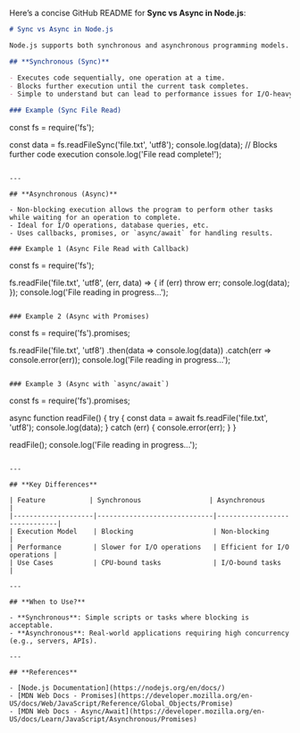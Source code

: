 Here’s a concise GitHub README for **Sync vs Async in Node.js**:

```markdown
# Sync vs Async in Node.js

Node.js supports both synchronous and asynchronous programming models. Understanding their differences is crucial for writing efficient and scalable applications.

## **Synchronous (Sync)**

- Executes code sequentially, one operation at a time.
- Blocks further execution until the current task completes.
- Simple to understand but can lead to performance issues for I/O-heavy tasks.

### Example (Sync File Read)
```
const fs = require('fs');

const data = fs.readFileSync('file.txt', 'utf8');
console.log(data); // Blocks further code execution
console.log('File read complete!');
```

---

## **Asynchronous (Async)**

- Non-blocking execution allows the program to perform other tasks while waiting for an operation to complete.
- Ideal for I/O operations, database queries, etc.
- Uses callbacks, promises, or `async/await` for handling results.

### Example 1 (Async File Read with Callback)
```
const fs = require('fs');

fs.readFile('file.txt', 'utf8', (err, data) => {
    if (err) throw err;
    console.log(data);
});
console.log('File reading in progress...');
```

### Example 2 (Async with Promises)
```
const fs = require('fs').promises;

fs.readFile('file.txt', 'utf8')
    .then(data => console.log(data))
    .catch(err => console.error(err));
console.log('File reading in progress...');
```

### Example 3 (Async with `async/await`)
```
const fs = require('fs').promises;

async function readFile() {
    try {
        const data = await fs.readFile('file.txt', 'utf8');
        console.log(data);
    } catch (err) {
        console.error(err);
    }
}

readFile();
console.log('File reading in progress...');
```

---

## **Key Differences**

| Feature           | Synchronous                 | Asynchronous                 |
|--------------------|-----------------------------|------------------------------|
| Execution Model    | Blocking                    | Non-blocking                 |
| Performance        | Slower for I/O operations   | Efficient for I/O operations |
| Use Cases          | CPU-bound tasks             | I/O-bound tasks              |

---

## **When to Use?**

- **Synchronous**: Simple scripts or tasks where blocking is acceptable.
- **Asynchronous**: Real-world applications requiring high concurrency (e.g., servers, APIs).

---

## **References**

- [Node.js Documentation](https://nodejs.org/en/docs/)
- [MDN Web Docs - Promises](https://developer.mozilla.org/en-US/docs/Web/JavaScript/Reference/Global_Objects/Promise)
- [MDN Web Docs - Async/Await](https://developer.mozilla.org/en-US/docs/Learn/JavaScript/Asynchronous/Promises)




